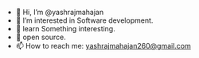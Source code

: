 - 👋 Hi, I’m @yashrajmahajan
- 👀 I’m interested in Software development.
- 🌱 learn Something interesting.
- 💞️ open source.
- 📫 How to reach me: yashrajmahajan260@gmail.com

